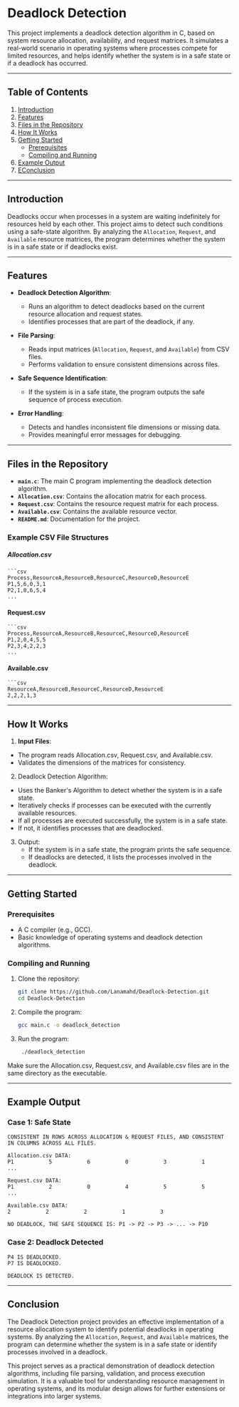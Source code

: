 # Deadlock Detection

This project implements a deadlock detection algorithm in C, based on system resource allocation, availability, and request matrices. It simulates a real-world scenario in operating systems where processes compete for limited resources, and helps identify whether the system is in a safe state or if a deadlock has occurred.

---

## Table of Contents

1. [Introduction](#introduction)
2. [Features](#features)
3. [Files in the Repository](#files-in-the-repository)
4. [How It Works](#how-it-works)
5. [Getting Started](#getting-started)
   - [Prerequisites](#prerequisites)
   - [Compiling and Running](#compiling-and-running)
6. [Example Output](#example-output)
7. [EConclusion](#conclusion)

---

## Introduction

Deadlocks occur when processes in a system are waiting indefinitely for resources held by each other. This project aims to detect such conditions using a safe-state algorithm. By analyzing the `Allocation`, `Request`, and `Available` resource matrices, the program determines whether the system is in a safe state or if deadlocks exist.

---

## Features

- **Deadlock Detection Algorithm**:
  - Runs an algorithm to detect deadlocks based on the current resource allocation and request states.
  - Identifies processes that are part of the deadlock, if any.

- **File Parsing**:
  - Reads input matrices (`Allocation`, `Request`, and `Available`) from CSV files.
  - Performs validation to ensure consistent dimensions across files.

- **Safe Sequence Identification**:
  - If the system is in a safe state, the program outputs the safe sequence of process execution.

- **Error Handling**:
  - Detects and handles inconsistent file dimensions or missing data.
  - Provides meaningful error messages for debugging.

---

## Files in the Repository

- **`main.c`**: The main C program implementing the deadlock detection algorithm.
- **`Allocation.csv`**: Contains the allocation matrix for each process.
- **`Request.csv`**: Contains the resource request matrix for each process.
- **`Available.csv`**: Contains the available resource vector.
- **`README.md`**: Documentation for the project.

### Example CSV File Structures

##### Allocation.csv
    ```csv
    Process,ResourceA,ResourceB,ResourceC,ResourceD,ResourceE
    P1,5,6,0,3,1
    P2,1,0,6,5,4
    ...

#### Request.csv
    ```csv
    Process,ResourceA,ResourceB,ResourceC,ResourceD,ResourceE
    P1,2,0,4,5,5
    P2,3,4,2,2,3
    ...

#### Available.csv
    ```csv
    ResourceA,ResourceB,ResourceC,ResourceD,ResourceE
    2,2,2,1,3

---

## How It Works
1. **Input Files**:

- The program reads Allocation.csv, Request.csv, and Available.csv.
- Validates the dimensions of the matrices for consistency.

2. Deadlock Detection Algorithm:

- Uses the Banker's Algorithm to detect whether the system is in a safe state.
- Iteratively checks if processes can be executed with the currently available resources.
- If all processes are executed successfully, the system is in a safe state.
- If not, it identifies processes that are deadlocked.

3. Output:
   - If the system is in a safe state, the program prints the safe sequence.
   - If deadlocks are detected, it lists the processes involved in the deadlock.

---

## Getting Started

### Prerequisites
- A C compiler (e.g., GCC).
- Basic knowledge of operating systems and deadlock detection algorithms.

### Compiling and Running
1. Clone the repository:
    ```bash
    git clone https://github.com/Lanamahd/Deadlock-Detection.git
    cd Deadlock-Detection

2. Compile the program:
   ```bash
   gcc main.c -o deadlock_detection

3. Run the program:
   ```bash
    ./deadlock_detection

Make sure the Allocation.csv, Request.csv, and Available.csv files are in the same directory as the executable.

---

## Example Output

### Case 1: Safe State
```
CONSISTENT IN ROWS ACROSS ALLOCATION & REQUEST FILES, AND CONSISTENT IN COLUMNS ACROSS ALL FILES.

Allocation.csv DATA:
P1           5           6           0           3           1
...

Request.csv DATA:
P1           2           0           4           5           5
...

Available.csv DATA:
2           2           2           1           3

NO DEADLOCK, THE SAFE SEQUENCE IS: P1 -> P2 -> P3 -> ... -> P10
```
### Case 2: Deadlock Detected
```
P4 IS DEADLOCKED.
P7 IS DEADLOCKED.

DEADLOCK IS DETECTED.
```
--- 

## Conclusion

The Deadlock Detection project provides an effective implementation of a resource allocation system to identify potential deadlocks in operating systems. By analyzing the `Allocation`, `Request`, and `Available` matrices, the program can determine whether the system is in a safe state or identify processes involved in a deadlock. 

This project serves as a practical demonstration of deadlock detection algorithms, including file parsing, validation, and process execution simulation. It is a valuable tool for understanding resource management in operating systems, and its modular design allows for further extensions or integrations into larger systems.
